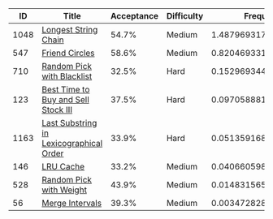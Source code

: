 |ID|Title|Acceptance|Difficulty|Frequency|
|----|-----|----|---|---|
|1048|[Longest String Chain]( https://leetcode.com/problems/longest-string-chain)|54.7%|Medium|1.4879693177026767|
|547|[Friend Circles]( https://leetcode.com/problems/friend-circles)|58.6%|Medium|0.820469331242052|
|710|[Random Pick with Blacklist]( https://leetcode.com/problems/random-pick-with-blacklist)|32.5%|Hard|0.1529693447814272|
|123|[Best Time to Buy and Sell Stock III]( https://leetcode.com/problems/best-time-to-buy-and-sell-stock-iii)|37.5%|Hard|0.09705888158204505|
|1163|[Last Substring in Lexicographical Order]( https://leetcode.com/problems/last-substring-in-lexicographical-order)|33.9%|Hard|0.05135916837064474|
|146|[LRU Cache]( https://leetcode.com/problems/lru-cache)|33.2%|Medium|0.040660598211268925|
|528|[Random Pick with Weight]( https://leetcode.com/problems/random-pick-with-weight)|43.9%|Medium|0.014831565905995232|
|56|[Merge Intervals]( https://leetcode.com/problems/merge-intervals)|39.3%|Medium|0.0034728286335985107|
